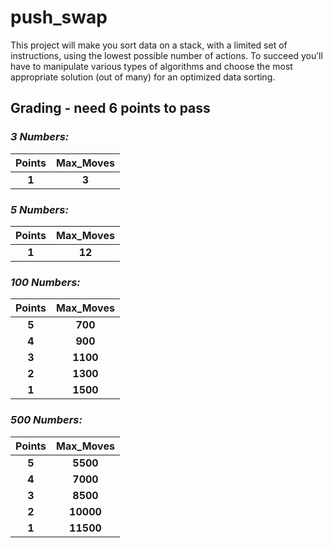 <h1> push_swap </h1>
<p>This project will make you sort data on a stack, with a limited set of instructions, using
the lowest possible number of actions. To succeed you’ll have to manipulate various
types of algorithms and choose the most appropriate solution (out of many) for an
optimized data sorting.</p>

<h2>Grading - need 6 points to pass</h2>

<h3><em><strong>3 Numbers:</strong></em></h3>

| Points | Max_Moves  |
|:------:|:---------: |
| **1** | **3**       |

<h3><em><strong>5 Numbers:</strong></em></h3>

| Points | Max_Moves  |
|:------:|:---------: |
| **1** | **12**      |

<h3><em><strong>100 Numbers:</strong></em></h3>

| Points | Max_Moves  |
|:------:|:---------: |
| **5** |  **700**    |
| **4** |  **900**    |
| **3** | **1100**    |
| **2** | **1300**    |
| **1** | **1500**    |

<h3><em><strong>500 Numbers:</strong></em></h3>

| Points | Max_Moves  |
|:------:|:---------: |
| **5** |  **5500**   |
| **4** |  **7000**   |
| **3** |  **8500**   |
| **2** | **10000**   |
| **1** | **11500**   |
